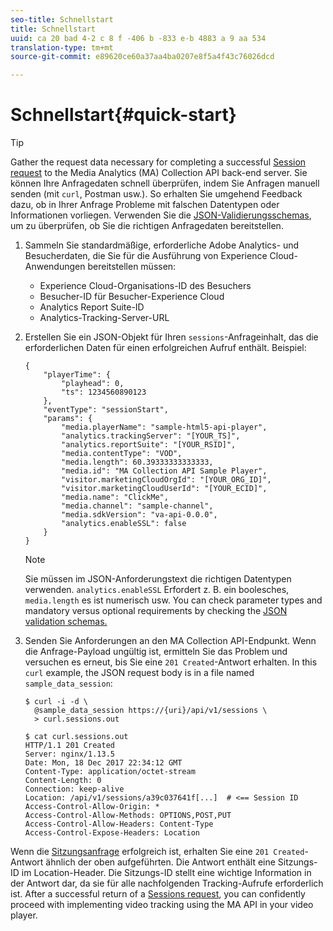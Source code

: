 ```yaml
---
seo-title: Schnellstart
title: Schnellstart
uuid: ca 20 bad 4-2 c 8 f -406 b -833 e-b 4883 a 9 aa 534
translation-type: tm+mt
source-git-commit: e89620ce60a37aa4ba0207e8f5a4f43c76026dcd

---
```



# Schnellstart{#quick-start}

>[!TIP]
>
>Gather the request data necessary for completing a successful [Session request](/help/media-collection-api/mc-api-ref/mc-api-sessions-req.md) to the Media Analytics (MA) Collection API back-end server. Sie können Ihre Anfragedaten schnell überprüfen, indem Sie Anfragen manuell senden (mit `curl`, Postman usw.). So erhalten Sie umgehend Feedback dazu, ob in Ihrer Anfrage Probleme mit falschen Datentypen oder Informationen vorliegen. Verwenden Sie die [JSON-Validierungsschemas](/help/media-collection-api/mc-api-ref/mc-api-json-validation.md), um zu überprüfen, ob Sie die richtigen Anfragedaten bereitstellen.

1. Sammeln Sie standardmäßige, erforderliche Adobe Analytics- und Besucherdaten, die Sie für die Ausführung von Experience Cloud-Anwendungen bereitstellen müssen:

   * Experience Cloud-Organisations-ID des Besuchers
   * Besucher-ID für Besucher-Experience Cloud
   * Analytics Report Suite-ID
   * Analytics-Tracking-Server-URL

1. Erstellen Sie ein JSON-Objekt für Ihren `sessions`-Anfrageinhalt, das die erforderlichen Daten für einen erfolgreichen Aufruf enthält. Beispiel:

   ```
   { 
       "playerTime": { 
           "playhead": 0, 
           "ts": 1234560890123 
       }, 
       "eventType": "sessionStart", 
       "params": { 
           "media.playerName": "sample-html5-api-player", 
           "analytics.trackingServer": "[YOUR_TS]", 
           "analytics.reportSuite": "[YOUR_RSID]", 
           "media.contentType": "VOD", 
           "media.length": 60.39333333333333, 
           "media.id": "MA Collection API Sample Player", 
           "visitor.marketingCloudOrgId": "[YOUR_ORG_ID]", 
           "visitor.marketingCloudUserId": "[YOUR_ECID]",
           "media.name": "ClickMe", 
           "media.channel": "sample-channel", 
           "media.sdkVersion": "va-api-0.0.0", 
           "analytics.enableSSL": false 
       } 
   }
   ```

   >[!NOTE]
   >
   >Sie müssen im JSON-Anforderungstext die richtigen Datentypen verwenden. `analytics.enableSSL` Erfordert z. B. ein boolesches, `media.length` es ist numerisch usw. You can check parameter types and mandatory versus optional requirements by checking the [JSON validation schemas.](/help/media-collection-api/mc-api-impl/mc-api-validate-reqs.md)

1. Senden Sie Anforderungen an den MA Collection API-Endpunkt. Wenn die Anfrage-Payload ungültig ist, ermitteln Sie das Problem und versuchen es erneut, bis Sie eine `201 Created`-Antwort erhalten. In this `curl` example, the JSON request body is in a file named `sample_data_session`:

   ```
   $ curl -i -d \ 
     @sample_data_session https://{uri}/api/v1/sessions \ 
     > curl.sessions.out 
   
   $ cat curl.sessions.out 
   HTTP/1.1 201 Created 
   Server: nginx/1.13.5 
   Date: Mon, 18 Dec 2017 22:34:12 GMT 
   Content-Type: application/octet-stream 
   Content-Length: 0 
   Connection: keep-alive 
   Location: /api/v1/sessions/a39c037641f[...]  # <== Session ID  
   Access-Control-Allow-Origin: * 
   Access-Control-Allow-Methods: OPTIONS,POST,PUT 
   Access-Control-Allow-Headers: Content-Type 
   Access-Control-Expose-Headers: Location
   ```

Wenn die [Sitzungsanfrage](/help/media-collection-api/mc-api-ref/mc-api-sessions-req.md) erfolgreich ist, erhalten Sie eine `201 Created`-Antwort ähnlich der oben aufgeführten. Die Antwort enthält eine Sitzungs-ID im Location-Header. Die Sitzungs-ID stellt eine wichtige Information in der Antwort dar, da sie für alle nachfolgenden Tracking-Aufrufe erforderlich ist. After a successful return of a [Sessions request](/help/media-collection-api/mc-api-ref/mc-api-sessions-req.md), you can confidently proceed with implementing video tracking using the MA API in your video player.
